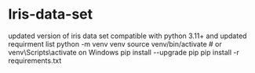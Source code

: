 # Iris-data-set
 updated version of iris data set compatible with python 3.11+ and updated requirment list 
python -m venv venv
source venv/bin/activate  # or venv\Scripts\activate on Windows
pip install --upgrade pip
pip install -r requirements.txt